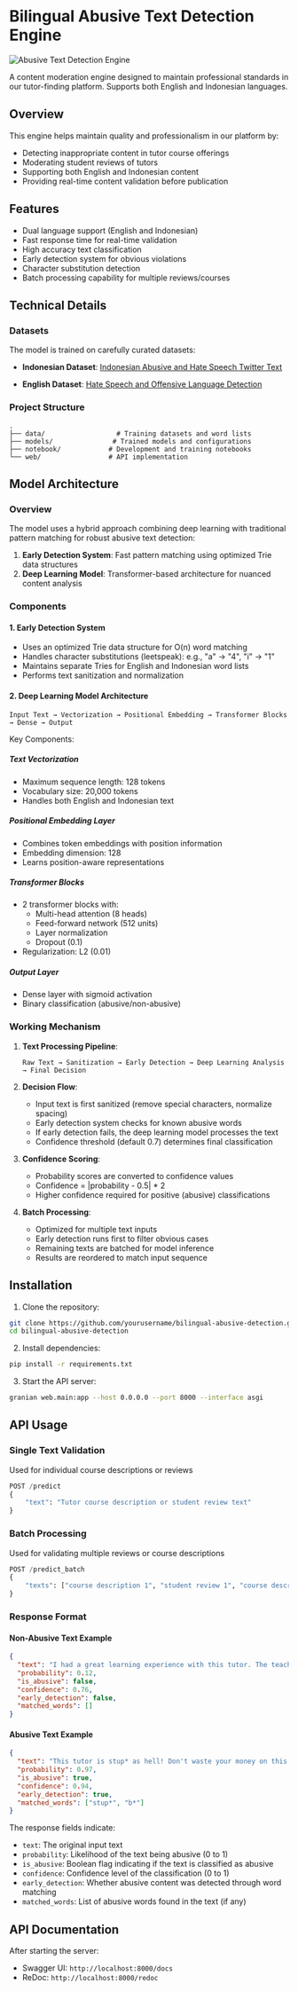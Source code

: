 # Bilingual Abusive Text Detection Engine

![Abusive Text Detection Engine](./architecture.jpg)

A content moderation engine designed to maintain professional standards in our tutor-finding platform. Supports both English and Indonesian languages.

## Overview

This engine helps maintain quality and professionalism in our platform by:

- Detecting inappropriate content in tutor course offerings
- Moderating student reviews of tutors
- Supporting both English and Indonesian content
- Providing real-time content validation before publication

## Features

- Dual language support (English and Indonesian)
- Fast response time for real-time validation
- High accuracy text classification
- Early detection system for obvious violations
- Character substitution detection
- Batch processing capability for multiple reviews/courses

## Technical Details

### Datasets

The model is trained on carefully curated datasets:

- **Indonesian Dataset**: [Indonesian Abusive and Hate Speech Twitter Text](https://www.kaggle.com/datasets/ilhamfp31/indonesian-abusive-and-hate-speech-twitter-text/data)

- **English Dataset**: [Hate Speech and Offensive Language Detection](https://www.kaggle.com/datasets/thedevastator/hate-speech-and-offensive-language-detection/data)

### Project Structure

```
.
├── data/                  # Training datasets and word lists
├── models/               # Trained models and configurations
├── notebook/            # Development and training notebooks
└── web/                 # API implementation
```

## Model Architecture

### Overview

The model uses a hybrid approach combining deep learning with traditional pattern matching for robust abusive text detection:

1. **Early Detection System**: Fast pattern matching using optimized Trie data structures
2. **Deep Learning Model**: Transformer-based architecture for nuanced content analysis

### Components

#### 1. Early Detection System

- Uses an optimized Trie data structure for O(n) word matching
- Handles character substitutions (leetspeak): e.g., "a" → "4", "i" → "1"
- Maintains separate Tries for English and Indonesian word lists
- Performs text sanitization and normalization

#### 2. Deep Learning Model Architecture

```
Input Text → Vectorization → Positional Embedding → Transformer Blocks → Dense → Output
```

Key Components:

##### Text Vectorization

- Maximum sequence length: 128 tokens
- Vocabulary size: 20,000 tokens
- Handles both English and Indonesian text

##### Positional Embedding Layer

- Combines token embeddings with position information
- Embedding dimension: 128
- Learns position-aware representations

##### Transformer Blocks

- 2 transformer blocks with:
  - Multi-head attention (8 heads)
  - Feed-forward network (512 units)
  - Layer normalization
  - Dropout (0.1)
- Regularization: L2 (0.01)

##### Output Layer

- Dense layer with sigmoid activation
- Binary classification (abusive/non-abusive)

### Working Mechanism

1. **Text Processing Pipeline**:

   ```
   Raw Text → Sanitization → Early Detection → Deep Learning Analysis → Final Decision
   ```

2. **Decision Flow**:

   - Input text is first sanitized (remove special characters, normalize spacing)
   - Early detection system checks for known abusive words
   - If early detection fails, the deep learning model processes the text
   - Confidence threshold (default 0.7) determines final classification

3. **Confidence Scoring**:

   - Probability scores are converted to confidence values
   - Confidence = |probability - 0.5| \* 2
   - Higher confidence required for positive (abusive) classifications

4. **Batch Processing**:
   - Optimized for multiple text inputs
   - Early detection runs first to filter obvious cases
   - Remaining texts are batched for model inference
   - Results are reordered to match input sequence

## Installation

1. Clone the repository:

```bash
git clone https://github.com/yourusername/bilingual-abusive-detection.git
cd bilingual-abusive-detection
```

2. Install dependencies:

```bash
pip install -r requirements.txt
```

3. Start the API server:

```bash
granian web.main:app --host 0.0.0.0 --port 8000 --interface asgi
```

## API Usage

### Single Text Validation

Used for individual course descriptions or reviews

```python
POST /predict
{
    "text": "Tutor course description or student review text"
}
```

### Batch Processing

Used for validating multiple reviews or course descriptions

```python
POST /predict_batch
{
    "texts": ["course description 1", "student review 1", "course description 2"]
}
```

### Response Format

#### Non-Abusive Text Example

```json
{
  "text": "I had a great learning experience with this tutor. The teaching methods are effective and the explanations are very clear. Highly recommended for anyone studying calculus.",
  "probability": 0.12,
  "is_abusive": false,
  "confidence": 0.76,
  "early_detection": false,
  "matched_words": []
}
```

#### Abusive Text Example

```json
{
  "text": "This tutor is stup* as hell! Don't waste your money on this b*, total garbage teaching.",
  "probability": 0.97,
  "is_abusive": true,
  "confidence": 0.94,
  "early_detection": true,
  "matched_words": ["stup*", "b*"]
}
```

The response fields indicate:

- `text`: The original input text
- `probability`: Likelihood of the text being abusive (0 to 1)
- `is_abusive`: Boolean flag indicating if the text is classified as abusive
- `confidence`: Confidence level of the classification (0 to 1)
- `early_detection`: Whether abusive content was detected through word matching
- `matched_words`: List of abusive words found in the text (if any)

## API Documentation

After starting the server:

- Swagger UI: `http://localhost:8000/docs`
- ReDoc: `http://localhost:8000/redoc`
